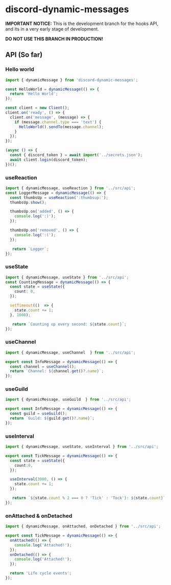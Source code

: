 # discord-dynamic-messages

__IMPORTANT NOTICE:__ This is the development branch for the hooks API, and its in a very early stage of development.

__DO NOT USE THIS BRANCH IN PRODUCTION!__

## API (So far)

### Hello world

```ts
import { dynamicMessage } from 'discord-dynamic-messages';

const HelloWorld = dynamicMessage(() => {
  return 'Hello World';
});

const client = new Client();
client.on('ready', () => {
  client.on('message', (message) => {
    if (message.channel.type === 'text') {
      HelloWorld().sendTo(message.channel);
    }
  });
});

(async () => {
  const { discord_token } = await import('../secrets.json');
  await client.login(discord_token);
})();
```

### useReaction

```ts
import { dynamicMessage, useReaction } from '../src/api';
const LoggerMessage = dynamicMessage(() => {
  const thumbsUp = useReaction(':thumbsup:');
  thumbsUp.show();

  thumbsUp.on('added', () => {
    console.log(':)');
  });

  thumbsUp.on('removed', () => {
    console.log(':(');
  });

   return `Logger`;
});
```

### useState

```ts
import { dynamicMessage, useState } from '../src/api';
const CountingMessage = dynamicMessage(() => {
  const state = useState({
    count: 0,
  });

  setTimeout(()  => {
    state.count += 1;
  }, 1000);

   return `Counting up every second: ${state.count}`;
});
```

### useChannel

```ts
import { dynamicMessage, useChannel  } from '../src/api';

export const InfoMessage = dynamicMessage(() => {
  const channel = useChannel();
  return `Channel: ${channel.get()?.name}`;
});
```

### useGuild

```ts
import { dynamicMessage, useGuild  } from '../src/api';

export const InfoMessage = dynamicMessage(() => {
  const guild = useGuild();
  return `Guild: ${guild.get()?.name}`;
});
```

### useInterval

```ts
import { dynamicMessage, useState, useInterval } from '../src/api';

export const TickMessage = dynamicMessage(() => {
  const state = useState({
    count:0,
  });

  useInterval(3000, () => {
    state.count += 1;
  });

   return `${state.count % 2 === 0 ? 'Tick' : 'Tock'}: ${state.count}`;
});
```

### onAttached & onDetached

```ts
import { dynamicMessage, onAttached, onDetached } from '../src/api';

export const TickMessage = dynamicMessage(() => {
  onAttached(() => {
    console.log('Attached!');
  });
  onDetached(() => {
    console.log('Attached!');
  });

  return 'Life cycle events';
});
```
